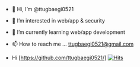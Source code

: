 - 👋 Hi, I’m @ttugbaegi0521
- 👀 I’m interested in web/app & security
- 🌱 I’m currently learning web/app development
- 📫 How to reach me ... ttugbaegi0521@gmail.com



- Hi
[https://github.com/ttugbaegi0521/]
[![Hits](https://hits.seeyoufarm.com/api/count/incr/badge.svg?url=https%3A%2F%2Fgithub.com%2Fttugbaegi0521%2F&count_bg=%2379C83D&title_bg=%23555555&icon=&icon_color=%23E7E7E7&title=hits&edge_flat=false)](https://hits.seeyoufarm.com)


<!---
ttugbaegi0521/ttugbaegi0521 is a ✨ special ✨ repository because its `README.md` (this file) appears on your GitHub profile.
You can click the Preview link to take a look at your changes.
--->
